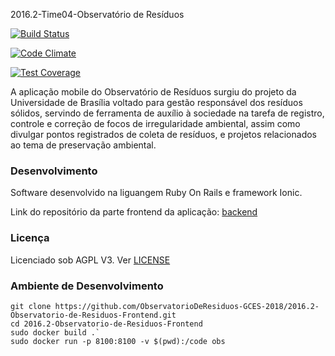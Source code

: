  2016.2-Time04-Observatório de Resíduos

[![Build Status](https://travis-ci.org/fga-gpp-mds/2016.2-Observatorio-de-Residuos-Frontend.svg?branch=devel)](https://travis-ci.org/fga-gpp-mds/2016.2-Observatorio-de-Residuos-Frontend)

[![Code Climate](https://codeclimate.com/github/fga-gpp-mds/2016.2-Observatorio-de-Residuos-Frontend/badges/gpa.svg)](https://codeclimate.com/github/fga-gpp-mds/2016.2-Observatorio-de-Residuos-Frontend)

[![Test Coverage](https://codeclimate.com/github/fga-gpp-mds/2016.2-Observatorio-de-Residuos-Frontend/badges/coverage.svg)](https://codeclimate.com/github/fga-gpp-mds/2016.2-Observatorio-de-Residuos-Frontend/coverage)

A aplicação mobile do Observatório de Resíduos surgiu do projeto da Universidade de Brasília voltado para gestão responsável dos resíduos sólidos, servindo de ferramenta de auxílio à sociedade na tarefa de registro, controle e correção de focos de irregularidade ambiental, assim como divulgar pontos registrados de coleta de resíduos, e projetos relacionados ao tema de preservação ambiental.

### Desenvolvimento

Software desenvolvido na liguangem Ruby On Rails e framework Ionic.

Link do repositório da parte frontend da aplicação: [backend](https://github.com/fga-gpp-mds/2016.2-Observatorio-de-Residuos-Backend)

### Licença

Licenciado sob AGPL V3. Ver [LICENSE](https://github.com/fga-gpp-mds/2016.2-Observatorio-de-Residuos/blob/master/LICENSE)

### Ambiente de Desenvolvimento

    git clone https://github.com/ObservatorioDeResiduos-GCES-2018/2016.2-Observatorio-de-Residuos-Frontend.git
    cd 2016.2-Observatorio-de-Residuos-Frontend
    sudo docker build .`
    sudo docker run -p 8100:8100 -v $(pwd):/code obs
